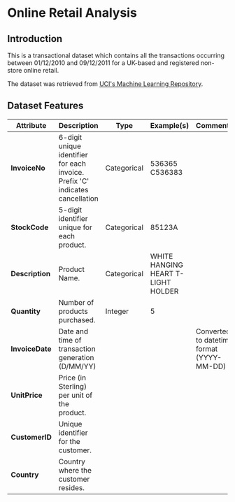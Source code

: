 # Online Retail Analysis

## Introduction
This is a transactional dataset which contains all the transactions occurring between 01/12/2010 and 09/12/2011 for a UK-based and registered non-store online retail.

The dataset was retrieved from [UCI's Machine Learning Repository](https://archive.ics.uci.edu/dataset/352/online+retail).

## Dataset Features

<table>
  <thead>
    <tr>
      <th>Attribute</th>
      <th>Description</th>
      <th>Type</th>
      <th>Example(s)</th>
      <th>Comment(s)</th>
    </tr>
  </thead>
  <tbody>
    <tr>
      <td><strong>InvoiceNo</strong></td>
      <td>6-digit unique identifier for each invoice.<br>Prefix 'C' indicates cancellation</td>
      <td>Categorical</td>
      <td>536365 <br> C536383 </td>
      <td></td>
    </tr>
    <tr>
      <td><strong>StockCode</strong></td>
      <td>5-digit identifier unique for each product.</td>
      <td>Categorical</td>
      <td>85123A</td>
      <td></td>
    </tr>
    <tr>
      <td><strong>Description</strong></td>
      <td>Product Name.</td>
      <td>Categorical</td>
      <td>WHITE HANGING HEART T-LIGHT HOLDER</td>
      <td></td>
    </tr>
    <tr>
      <td><strong>Quantity</strong></td>
      <td>Number of products purchased.</td>
      <td>Integer</td>
      <td>5</td>
    </tr>
    <tr>
      <td><strong>InvoiceDate</strong></td>
      <td>Date and time of transaction generation (D/MM/YY)</td>
      <td></td>
      <td></td>
      <td> Converted to datetime format (YYYY-MM-DD)</td>
    </tr>
    <tr>
      <td><strong>UnitPrice</strong></td>
      <td>Price (in Sterling) per unit of the product.</td>
      <td></td>
      <td></td>
      <td></td>
    </tr>
    <tr>
      <td><strong>CustomerID</strong></td>
      <td>Unique identifier for the customer.</td>
      <td></td>
      <td></td>
      <td></td>
    </tr>
    <tr>
      <td><strong>Country</strong></td>
      <td>Country where the customer resides.</td>
      <td></td>
      <td></td>
      <td></td>
    </tr>
  </tbody>
</table>

